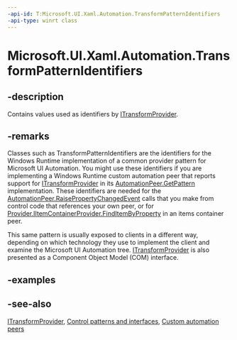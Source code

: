 ```yaml
---
-api-id: T:Microsoft.UI.Xaml.Automation.TransformPatternIdentifiers
-api-type: winrt class
---
```


<!-- Class syntax.
public class TransformPatternIdentifiers : Windows.UI.Xaml.Automation.ITransformPatternIdentifiers
-->

# Microsoft.UI.Xaml.Automation.TransformPatternIdentifiers

## -description
Contains values used as identifiers by [ITransformProvider](../microsoft.ui.xaml.automation.provider/itransformprovider.md).

## -remarks
Classes such as TransformPatternIdentifiers are the identifiers for the Windows Runtime implementation of a common provider pattern for Microsoft UI Automation. You might use these identifiers if you are implementing a Windows Runtime custom automation peer that reports support for [ITransformProvider](../microsoft.ui.xaml.automation.provider/itransformprovider.md) in its [AutomationPeer.GetPattern](../microsoft.ui.xaml.automation.peers/automationpeer_getpattern_1700082720.md) implementation. These identifiers are needed for the [AutomationPeer.RaisePropertyChangedEvent](../microsoft.ui.xaml.automation.peers/automationpeer_raisepropertychangedevent_482333374.md) calls that you make from control code that references your own peer, or for [Provider.IItemContainerProvider.FindItemByProperty](../microsoft.ui.xaml.automation.provider/iitemcontainerprovider_finditembyproperty_632840925.md) in an items container peer.

This same pattern is usually exposed to clients in a different way, depending on which technology they use to implement the client and examine the Microsoft UI Automation tree. [ITransformProvider](/windows/desktop/api/uiautomationcore/nn-uiautomationcore-itransformprovider) is also presented as a Component Object Model (COM) interface.

## -examples

## -see-also
[ITransformProvider](../microsoft.ui.xaml.automation.provider/itransformprovider.md), [Control patterns and interfaces](/windows/uwp/accessibility/control-patterns-and-interfaces), [Custom automation peers](/windows/uwp/accessibility/custom-automation-peers)
